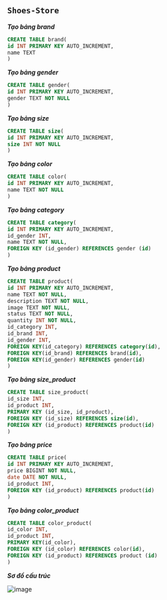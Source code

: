 ## `Shoes-Store`

**_Tạo bảng brand_**

```sql
CREATE TABLE brand(
id INT PRIMARY KEY AUTO_INCREMENT,
name TEXT
)
```

**_Tạo bảng gender_**

```sql
CREATE TABLE gender(
id INT PRIMARY KEY AUTO_INCREMENT,
gender TEXT NOT NULL
)
```

**_Tạo bảng size_**

```sql
CREATE TABLE size(
id INT PRIMARY KEY AUTO_INCREMENT,
size INT NOT NULL
)
```

**_Tạo bảng color_**

```sql
CREATE TABLE color(
id INT PRIMARY KEY AUTO_INCREMENT,
name TEXT NOT NULL
)
```

**_Tạo bảng category_**

```sql
CREATE TABLE category(
id INT PRIMARY KEY AUTO_INCREMENT,
id_gender INT,
name TEXT NOT NULL,
FOREIGN KEY (id_gender) REFERENCES gender (id)
)
```

**_Tạo bảng product_**

```sql
CREATE TABLE product(
id INT PRIMARY KEY AUTO_INCREMENT,
name TEXT NOT NULL,
description TEXT NOT NULL,
image TEXT NOT NULL,
status TEXT NOT NULL,
quantity INT NOT NULL,
id_category INT,
id_brand INT,
id_gender INT,
FOREIGN KEY(id_category) REFERENCES category(id),
FOREIGN KEY(id_brand) REFERENCES brand(id),
FOREIGN KEY(id_gender) REFERENCES gender(id)
)
```

**_Tạo bảng size_product_**

```sql
CREATE TABLE size_product(
id_size INT,
id_product INT,
PRIMARY KEY (id_size, id_product),
FOREIGN KEY (id_size) REFERENCES size(id),
FOREIGN KEY (id_product) REFERENCES product(id)
)
```

**_Tạo bảng price_**

```sql
CREATE TABLE price(
id INT PRIMARY KEY AUTO_INCREMENT,
price BIGINT NOT NULL,
date DATE NOT NULL,
id_product INT,
FOREIGN KEY (id_product) REFERENCES product(id)
)
```

**_Tạo bảng color_product_**

```sql
CREATE TABLE color_product(
id_color INT,
id_product INT,
PRIMARY KEY(id_color),
FOREIGN KEY (id_color) REFERENCES color(id),
FOREIGN KEY (id_product) REFERENCES product (id)
)
```

**_Sơ đồ cấu trúc_**

![image](https://user-images.githubusercontent.com/95046233/154533969-4cb59aba-b29d-4c0c-a65e-73e069199065.png)


